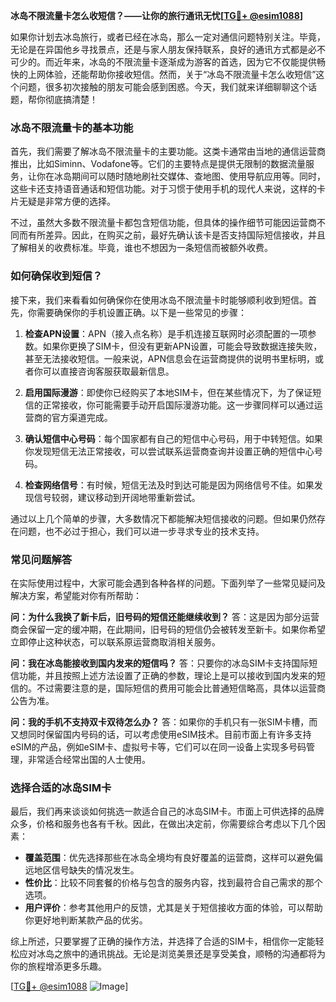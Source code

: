 **冰岛不限流量卡怎么收短信？——让你的旅行通讯无忧[[TG💪+ @esim1088](https://t.me/s/esim1088)]**

如果你计划去冰岛旅行，或者已经在冰岛，那么一定对通信问题特别关注。毕竟，无论是在异国他乡寻找景点，还是与家人朋友保持联系，良好的通讯方式都是必不可少的。而近年来，冰岛的不限流量卡逐渐成为游客的首选，因为它不仅能提供畅快的上网体验，还能帮助你接收短信。然而，关于“冰岛不限流量卡怎么收短信”这个问题，很多初次接触的朋友可能会感到困惑。今天，我们就来详细聊聊这个话题，帮你彻底搞清楚！

### 冰岛不限流量卡的基本功能

首先，我们需要了解冰岛不限流量卡的主要功能。这类卡通常由当地的通信运营商推出，比如Siminn、Vodafone等。它们的主要特点是提供无限制的数据流量服务，让你在冰岛期间可以随时随地刷社交媒体、查地图、使用导航应用等。同时，这些卡还支持语音通话和短信功能。对于习惯于使用手机的现代人来说，这样的卡片无疑是非常方便的选择。

不过，虽然大多数不限流量卡都包含短信功能，但具体的操作细节可能因运营商不同而有所差异。因此，在购买之前，最好先确认该卡是否支持国际短信接收，并且了解相关的收费标准。毕竟，谁也不想因为一条短信而被额外收费。

### 如何确保收到短信？

接下来，我们来看看如何确保你在使用冰岛不限流量卡时能够顺利收到短信。首先，你需要确保你的手机设置正确。以下是一些常见的步骤：

1. **检查APN设置**：APN（接入点名称）是手机连接互联网时必须配置的一项参数。如果你更换了SIM卡，但没有更新APN设置，可能会导致数据连接失败，甚至无法接收短信。一般来说，APN信息会在运营商提供的说明书里标明，或者你可以直接咨询客服获取最新信息。
   
2. **启用国际漫游**：即使你已经购买了本地SIM卡，但在某些情况下，为了保证短信的正常接收，你可能需要手动开启国际漫游功能。这一步骤同样可以通过运营商的官方渠道完成。

3. **确认短信中心号码**：每个国家都有自己的短信中心号码，用于中转短信。如果你发现短信无法正常接收，可以尝试联系运营商查询并设置正确的短信中心号码。

4. **检查网络信号**：有时候，短信无法及时到达可能是因为网络信号不佳。如果发现信号较弱，建议移动到开阔地带重新尝试。

通过以上几个简单的步骤，大多数情况下都能解决短信接收的问题。但如果仍然存在问题，也不必过于担心，我们可以进一步寻求专业的技术支持。

### 常见问题解答

在实际使用过程中，大家可能会遇到各种各样的问题。下面列举了一些常见疑问及解决方案，希望能对你有所帮助：

**问：为什么我换了新卡后，旧号码的短信还能继续收到？**
答：这是因为部分运营商会保留一定的缓冲期，在此期间，旧号码的短信仍会被转发至新卡。如果你希望立即停止这种状态，可以联系原运营商取消相关服务。

**问：我在冰岛能接收到国内发来的短信吗？**
答：只要你的冰岛SIM卡支持国际短信功能，并且按照上述方法设置了正确的参数，理论上是可以接收到国内发来的短信的。不过需要注意的是，国际短信的费用可能会比普通短信略高，具体以运营商公告为准。

**问：我的手机不支持双卡双待怎么办？**
答：如果你的手机只有一张SIM卡槽，而又想同时保留国内号码的话，可以考虑使用eSIM技术。目前市面上有许多支持eSIM的产品，例如eSIM卡、虚拟号卡等，它们可以在同一设备上实现多号码管理，非常适合经常出国的人士使用。

### 选择合适的冰岛SIM卡

最后，我们再来谈谈如何挑选一款适合自己的冰岛SIM卡。市面上可供选择的品牌众多，价格和服务也各有千秋。因此，在做出决定前，你需要综合考虑以下几个因素：

- **覆盖范围**：优先选择那些在冰岛全境均有良好覆盖的运营商，这样可以避免偏远地区信号缺失的情况发生。
- **性价比**：比较不同套餐的价格与包含的服务内容，找到最符合自己需求的那个选项。
- **用户评价**：参考其他用户的反馈，尤其是关于短信接收方面的体验，可以帮助你更好地判断某款产品的优劣。

综上所述，只要掌握了正确的操作方法，并选择了合适的SIM卡，相信你一定能轻松应对冰岛之旅中的通讯挑战。无论是浏览美景还是享受美食，顺畅的沟通都将为你的旅程增添更多乐趣。

[[TG💪+ @esim1088](https://t.me/s/esim1088) ![Image](https://i.postimg.cc/4NQfJmqS/Snipaste-2025-05-13-00-14-12.png)]